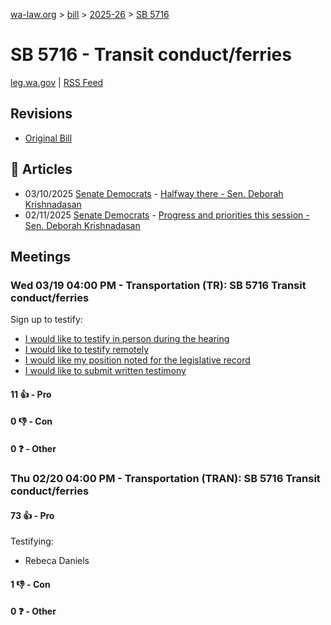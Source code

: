 [wa-law.org](/) > [bill](/bill/) > [2025-26](/bill/2025-26/) > [SB 5716](/bill/2025-26/sb/5716/)

# SB 5716 - Transit conduct/ferries
[leg.wa.gov](https://app.leg.wa.gov/billsummary?BillNumber=5716&Year=2025&Initiative=false) | [RSS Feed](./rss.xml)

## Revisions
* [Original Bill](1/)

## 📰 Articles
* 03/10/2025 [Senate Democrats](/org/senate_democrats/) - [Halfway there - Sen. Deborah Krishnadasan](https://senatedemocrats.wa.gov/Krishnadasan/2025/03/10/halfway-there/#:~:text=5716)
* 02/11/2025 [Senate Democrats](/org/senate_democrats/) - [Progress and priorities this session - Sen. Deborah Krishnadasan](https://senatedemocrats.wa.gov/Krishnadasan/2025/02/11/progress-and-priorities-this-session/#:~:text=5716)

## Meetings
### Wed 03/19 04:00 PM - Transportation (TR): SB 5716 Transit conduct/ferries
Sign up to testify:
* [I would like to testify in person during the hearing](https://app.leg.wa.gov/csi/Testifier/Add?chamber=House&mId=33028&aId=165710&caId=26547&tId=1)
* [I would like to testify remotely](https://app.leg.wa.gov/csi/Testifier/Add?chamber=House&mId=33028&aId=165710&caId=26547&tId=2)
* [I would like my position noted for the legislative record](https://app.leg.wa.gov/csi/Testifier/Add?chamber=House&mId=33028&aId=165710&caId=26547&tId=3)
* [I would like to submit written testimony](https://app.leg.wa.gov/csi/Testifier/Add?chamber=House&mId=33028&aId=165710&caId=26547&tId=4)

#### 11 👍 - Pro

#### 0 👎 - Con

#### 0 ❓ - Other

### Thu 02/20 04:00 PM - Transportation (TRAN): SB 5716 Transit conduct/ferries
#### 73 👍 - Pro
Testifying:
* Rebeca Daniels

#### 1 👎 - Con

#### 0 ❓ - Other
